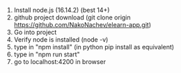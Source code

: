 1. Install node.js  (16.14.2) (best 14+)
2. github project download (git clone origin https://github.com/NakoNachev/elearn-app.git)
3. Go into project
4. Verify node is installed (node -v)
5. type in "npm install" (in python pip install as equivalent)
6. type in "npm run start"
7. go to localhost:4200 in browser